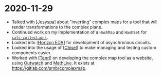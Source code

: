 # 2020-11-29

- Talked with [[Jesyspa]] about "inverting" complex maps for a tool that will
  render transformations to the complex plane.
- Continued work on my implementation of a `HashMap` and `HashSet` for
  [`cats-collections`](https://github.com/typelevel/cats-collections).
- Looked into [[Horizon EDA]] for development of asynchronous circuits.
- Looked into the usage of [[Chisel]] to make managing and testing custom
  components easier.
- Worked with [[Tenri]] on developing the complex map tool as a website, using
  [Outwatch](https://outwatch.github.io/?lang=scala) and
  [MathLive](https://mathlive.io/). It exists at
  https://gitlab.com/srnb/complexmap.

[//begin]: # "Autogenerated link references for markdown compatibility"
[Jesyspa]: ..\jesyspa "Jesyspa"
[Horizon EDA]: ..\horizon-eda "Horizon EDA"
[Chisel]: ..\chisel "Chisel"
[Tenri]: ..\tenri "Tenri"
[//end]: # "Autogenerated link references"

